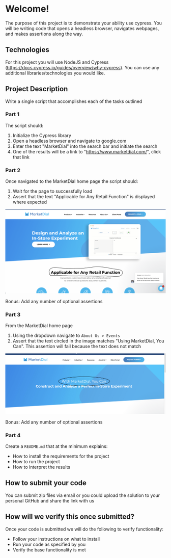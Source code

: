 # Welcome!
The purpose of this project is to demonstrate your ability use cypress. You will be writing code that opens a headless browser, navigates webpages, and makes assertions along the way.

## Technologies
For this project you will use NodeJS and Cypress (https://docs.cypress.io/guides/overview/why-cypress). You can use any additional libraries/technologies you would like.

## Project Description
Write a single script that accomplishes each of the tasks outlined 

### Part 1
The script should:
 1. Initialize the Cypress library 
 2. Open a headless browser and navigate to google.com
 3. Enter the text "MarketDial" into the search bar and initiate the search
 4. One of the results will be a link to "https://www.marketdial.com/", click that link

### Part 2
Once navigated to the MarketDial home page the script should:
 1. Wait for the page to successfully load
 2. Assert that the text "Applicable for Any Retail Function" is displayed where expected

![Screenshot](marketdial-homepage.png)

 Bonus: Add any number of optional assertions

### Part 3
From the MarketDial home page
 1. Using the dropdown navigate to `About Us > Events`
 2. Assert that the text circled in the image matches "Using MarketDial, You Can". This assertion will fail because the text does not match

![Screenshot](events.png)
 
 Bonus: Add any number of optional assertions

### Part 4
Create a `README.md` that at the minimum explains: 
- How to install the requirements for the project
- How to run the project
- How to interpret the results

## How to submit your code
You can submit zip files via email or you could upload the solution to your personal GitHub and share the link with us

## How will we verify this once submitted?
Once your code is submitted we will do the following to verify functionality:
- Follow your instructions on what to install
- Run your code as specified by you
- Verify the base functionality is met

